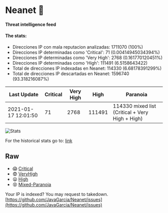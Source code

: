 # Neanet :hocho:
#### Threat intelligence feed
#### The stats:

- Direcciones IP con mala reputacion analizadas: 1711070 (100%)
- Direcciones IP determinadas como 'Critical':  71 (0.00414945034394%)
- Direcciones IP determinadas como 'Very High':  2768 (0.161770120451%)
- Direcciones IP determinadas como 'High':  111491 (6.5158643422)
- Total de direcciones IP indexadas en Neanet:  114330 (6.68178391299%)
- Total de direcciones IP descartadas en Neanet:  1596740 (93.318216087%)

| Last Update | Critical | Very High | High | Paranoia |
| --- | --- | --- | --- | --- |
| 2021-01-17 12:01:50 | 71 | 2768 | 111491 | 114330 mixed list (Critical + Very High + High)|

![Stats](https://docs.google.com/spreadsheets/d/e/2PACX-1vSnaNMIXVabIpDJjufMlzH7poXnshF3mgd8Is1g9ytUEzVsP5my4Trn8f-xkoLLQ38xpL3HtmUexLo6/pubchart?oid=501124687&format=image)

For the historical stats go to: [link](/stats.csv)
## Raw
- :scream: [Critical](https://raw.githubusercontent.com/JavaGarcia/Neanet/master/blacklists/neanet_critical.txt)
- :fearful: [VeryHigh](https://raw.githubusercontent.com/JavaGarcia/Neanet/master/blacklists/neanet_veryHigh.txtt)
- :frowning: [High](https://raw.githubusercontent.com/JavaGarcia/Neanet/master/blacklists/neanet_high.txt)
- :dizzy_face: [Mixed-Paranoia](https://raw.githubusercontent.com/JavaGarcia/Neanet/master/blacklists/neanet_all.txt)


Your IP is indexed? You may request to takedown. [https://github.com/JavaGarcia/Neanet/issues](https://github.com/JavaGarcia/Neanet/issues)









































































































































































































































































































































































































































































































































































































































































































































































































































































































































































































































































































































































































































































































































































































































































































































































































































































































































































































































































































































































































































































































































































































































































































































































































































































































































































































































































































































































































































































































































































































































































































































































































































































































































































































































































































































































































































































































